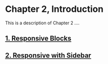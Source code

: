 # Chapter 2, Introduction <!-- {docsify-ignore-all} -->

This is a description of Chapter 2 ....

## [1. Responsive Blocks       ](FRApps/Basic-Training/Chapter2/1c2_Responsive-Blocks.md) 
## [2. Responsive with Sidebar ](FRApps/Basic-Training/Chapter2/2c2_Responsive-with-Sidebar.md) 

